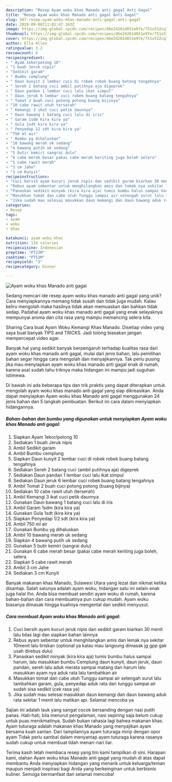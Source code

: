 ```yaml
---
description: "Resep Ayam woku khas Manado anti gagal Anti Gagal"
title: "Resep Ayam woku khas Manado anti gagal Anti Gagal"
slug: 567-resep-ayam-woku-khas-manado-anti-gagal-anti-gagal
date: 2020-09-06T11:01:47.163Z
image: https://img-global.cpcdn.com/recipes/d6e24261d651e97e/751x532cq70/ayam-woku-khas-manado-anti-gagal-foto-resep-utama.jpg
thumbnail: https://img-global.cpcdn.com/recipes/d6e24261d651e97e/751x532cq70/ayam-woku-khas-manado-anti-gagal-foto-resep-utama.jpg
cover: https://img-global.cpcdn.com/recipes/d6e24261d651e97e/751x532cq70/ayam-woku-khas-manado-anti-gagal-foto-resep-utama.jpg
author: Ella Allen
ratingvalue: 3.2
reviewcount: 6
recipeingredient:
- " Ayam 1ekorpotong 10"
- "1 buah Jeruk nipis"
- "Sedikit garam"
- " Bumbu cemplung"
- " Daun kunyit 2 lembar cuci di robek robek buang batang tengahnya"
- " Sereh 2 batang cuci ambil putihnya aja digeprek"
- " Daun pandan 1 lembar cuci lalu ikat simpul"
- " Daun jeruk 6 lembar cuci robek buang batang tengahnya"
- " Tomat 2 buah cuci potong potong buang bijinya"
- "10 cabe rawit utuh terserah"
- " Kemangi 3 ikat cuci petik daunnya"
- " Daun bawang 1 batang cuci lalu di iris"
- " Garam 1sdm kira kira ya"
- " Gula 1sdt kira kira ya"
- " Penyedap 12 sdt kira kira ya"
- "750 ml air"
- " Bumbu yg dihaluskan"
- "10 bawang merah uk sedang"
- "4 bawang putih uk sedang"
- "5 butir kemiri sangrai dulu"
- "6 cabe merah besar pakai cabe merah keriting juga boleh selera"
- "5 cabe rawit merah"
- "3 cm Jahe"
- "3 cm Kunyit"
recipeinstructions:
- "Cuci bersih ayam kucuri jeruk nipis dan sedikit garam biarkan 30 menit lalu bilas lagi dan siapkan bahan lainnya"
- "Rebus ayam sebentar untuk menghilangkan amis dan lemak nya sekitar 10menit lalu tiriskan (optional ya kalau mau langsung dimasak jg gpp gak usah direbus dulu)"
- "Panaskan sedikit minyak (kira kira aja) tumis bumbu halus sampai harum, lalu masukkan bumbu Cemplung daun kunyit, daun jeruk, daun pandan, sereh lalu aduk merata sampai matang dan harum lalu masukkan ayam nya aduk rata lalu tambahkan air"
- "Masukkan tomat dan cabe utuh Tunggu sampai air setengah surut lalu tambahkan garam, gula, penyedap aduk rata dan tunggu sampai air sudah sisa sedikit (cek rasa ya)"
- "Jika sudah mau selesai masukkan daun kemangi dan daun bawang aduk rata sekitar 1 menit lalu matikan api. Selamat mencoba ya"
categories:
- Resep
tags:
- ayam
- woku
- khas

katakunci: ayam woku khas 
nutrition: 134 calories
recipecuisine: Indonesian
preptime: "PT23M"
cooktime: "PT53M"
recipeyield: "3"
recipecategory: Dinner

---
```



![Ayam woku khas Manado anti gagal](https://img-global.cpcdn.com/recipes/d6e24261d651e97e/751x532cq70/ayam-woku-khas-manado-anti-gagal-foto-resep-utama.jpg)

Sedang mencari ide resep ayam woku khas manado anti gagal yang unik? Cara menyiapkannya memang tidak susah dan tidak juga mudah. Kalau keliru mengolah maka hasilnya tidak akan memuaskan dan bahkan tidak sedap. Padahal ayam woku khas manado anti gagal yang enak selayaknya mempunyai aroma dan cita rasa yang mampu memancing selera kita.

Sharing Cara buat Ayam Woku Kemangi Khas Manado. Disetiap video yang saya buat banyak TIPS and TRICKS. Jadi tolong biasakan jangan mempercepat video agar.

Banyak hal yang sedikit banyak berpengaruh terhadap kualitas rasa dari ayam woku khas manado anti gagal, mulai dari jenis bahan, lalu pemilihan bahan segar hingga cara mengolah dan menyajikannya. Tak perlu pusing jika mau menyiapkan ayam woku khas manado anti gagal enak di rumah, karena asal sudah tahu triknya maka hidangan ini mampu jadi suguhan istimewa.


Di bawah ini ada beberapa tips dan trik praktis yang dapat diterapkan untuk mengolah ayam woku khas manado anti gagal yang siap dikreasikan. Anda dapat menyiapkan Ayam woku khas Manado anti gagal menggunakan 24 jenis bahan dan 5 langkah pembuatan. Berikut ini cara dalam menyiapkan hidangannya.

<!--inarticleads1-->

##### Bahan-bahan dan bumbu yang digunakan untuk menyiapkan Ayam woku khas Manado anti gagal:

1. Siapkan  Ayam 1ekor/potong 10
1. Sediakan 1 buah Jeruk nipis
1. Ambil Sedikit garam
1. Ambil  Bumbu cemplung
1. Siapkan  Daun kunyit 2 lembar cuci di robek robek buang batang tengahnya
1. Sediakan  Sereh 2 batang cuci (ambil putihnya aja) digeprek
1. Sediakan  Daun pandan 1 lembar cuci lalu ikat simpul
1. Sediakan  Daun jeruk 6 lembar cuci robek buang batang tengahnya
1. Ambil  Tomat 2 buah cuci potong potong (buang bijinya)
1. Sediakan 10 cabe rawit utuh (terserah)
1. Ambil  Kemangi 3 ikat cuci petik daunnya
1. Gunakan  Daun bawang 1 batang cuci lalu di iris
1. Ambil  Garam 1sdm (kira kira ya)
1. Gunakan  Gula 1sdt (kira kira ya)
1. Siapkan  Penyedap 1/2 sdt (kira kira ya)
1. Ambil 750 ml air
1. Gunakan  Bumbu yg dihaluskan
1. Ambil 10 bawang merah uk sedang
1. Siapkan 4 bawang putih uk sedang
1. Gunakan 5 butir kemiri (sangrai dulu)
1. Gunakan 6 cabe merah besar (pakai cabe merah keriting juga boleh, selera
1. Siapkan 5 cabe rawit merah
1. Ambil 3 cm Jahe
1. Sediakan 3 cm Kunyit


Banyak makanan khas Manado, Sulawesi Utara yang lezat dan nikmat ketika disantap. Salah satunya adalah ayam woku, hidangan satu ini selain enak juga halal lho. Anda bisa membuat sendiri ayam woku di rumah, karena bahan-bahan dan cara membuatnya pun cukup mudah. Ayam woku biasanya dimasak hingga kuahnya mengental dan sedikit menyusut. 

<!--inarticleads2-->

##### Cara membuat Ayam woku khas Manado anti gagal:

1. Cuci bersih ayam kucuri jeruk nipis dan sedikit garam biarkan 30 menit lalu bilas lagi dan siapkan bahan lainnya
1. Rebus ayam sebentar untuk menghilangkan amis dan lemak nya sekitar 10menit lalu tiriskan (optional ya kalau mau langsung dimasak jg gpp gak usah direbus dulu)
1. Panaskan sedikit minyak (kira kira aja) tumis bumbu halus sampai harum, lalu masukkan bumbu Cemplung daun kunyit, daun jeruk, daun pandan, sereh lalu aduk merata sampai matang dan harum lalu masukkan ayam nya aduk rata lalu tambahkan air
1. Masukkan tomat dan cabe utuh Tunggu sampai air setengah surut lalu tambahkan garam, gula, penyedap aduk rata dan tunggu sampai air sudah sisa sedikit (cek rasa ya)
1. Jika sudah mau selesai masukkan daun kemangi dan daun bawang aduk rata sekitar 1 menit lalu matikan api. Selamat mencoba ya


Sajian ini adalah lauk yang sangat cocok bersanding dengan nasi putih panas. Hati-hati, bila menurut pengalaman, nasi sepiring saja belum cukup untuk puas menikmatinya. Sudah bukan rahasia lagi bahwa makanan khas. Ayam tuturaga adalah makanan khas Manado yang menyajikan ayam bersama kuah santan. Dari tampilannya ayam tuturaga mirip dengan opor ayam Tidak perlu sambal dalam menyantap ayam tuturaga karena rasanya sudah cukup untuk membuat lidah menari-nari liar. 

Terima kasih telah membaca resep yang tim kami tampilkan di sini. Harapan kami, olahan Ayam woku khas Manado anti gagal yang mudah di atas dapat membantu Anda menyiapkan hidangan yang menarik untuk keluarga/teman maupun menjadi inspirasi bagi Anda yang berkeinginan untuk berbisnis kuliner. Semoga bermanfaat dan selamat mencoba!
